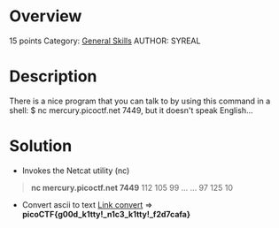 # Overview 
15 points
Category: [General Skills]()
AUTHOR: SYREAL

# Description
There is a nice program that you can talk to by using this command in a shell: $ nc mercury.picoctf.net 7449, but it doesn't speak English...

# Solution
-  Invokes the Netcat utility (nc)
  > **nc mercury.picoctf.net 7449**
112 
105 
99 
...
...
97 
125 
10 
- Convert ascii to text 
  [Link convert](https://www.duplichecker.com/ascii-to-text.php)
=> **picoCTF{g00d_k1tty!_n1c3_k1tty!_f2d7cafa}**